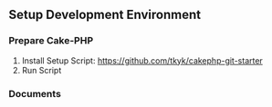 ## Setup Development Environment
### Prepare Cake-PHP
1. Install Setup Script: https://github.com/tkyk/cakephp-git-starter
2. Run Script

### Documents
